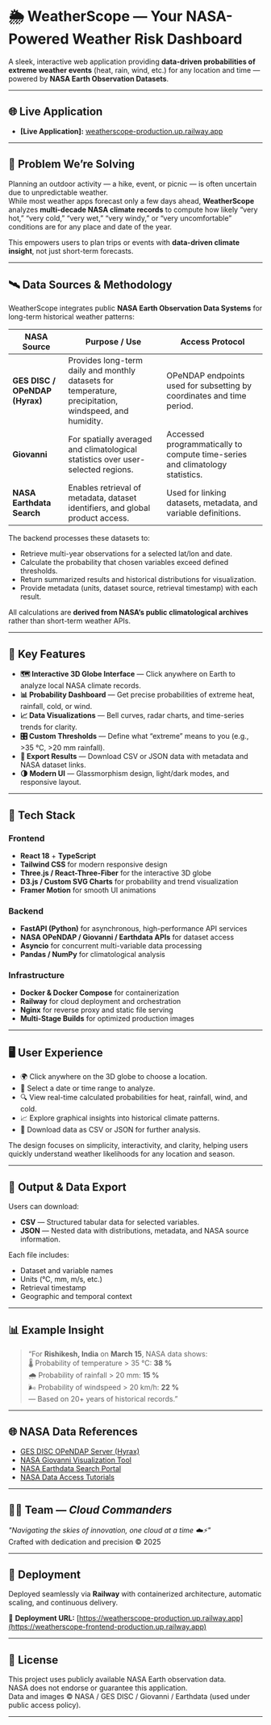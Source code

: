 # 🌦️ WeatherScope — Your NASA-Powered Weather Risk Dashboard

A sleek, interactive web application providing **data-driven probabilities of extreme weather events** (heat, rain, wind, etc.) for any location and time — powered by **NASA Earth Observation Datasets**.

---

## 🌐 Live Application

- **[Live Application]:** [weatherscope-production.up.railway.app](https://weatherscope-frontend-production.up.railway.app)  

---

## 🎯 Problem We’re Solving

Planning an outdoor activity — a hike, event, or picnic — is often uncertain due to unpredictable weather.  
While most weather apps forecast only a few days ahead, **WeatherScope** analyzes **multi-decade NASA climate records** to compute how likely “very hot,” “very cold,” “very wet,” “very windy,” or “very uncomfortable” conditions are for any place and date of the year.

This empowers users to plan trips or events with **data-driven climate insight**, not just short-term forecasts.

---

## 🛰️ Data Sources & Methodology

WeatherScope integrates public **NASA Earth Observation Data Systems** for long-term historical weather patterns:

| NASA Source | Purpose / Use | Access Protocol |
|--------------|----------------|----------------|
| **GES DISC / OPeNDAP (Hyrax)** | Provides long-term daily and monthly datasets for temperature, precipitation, windspeed, and humidity. | OPeNDAP endpoints used for subsetting by coordinates and time period. |
| **Giovanni** | For spatially averaged and climatological statistics over user-selected regions. | Accessed programmatically to compute time-series and climatology statistics. |
| **NASA Earthdata Search** | Enables retrieval of metadata, dataset identifiers, and global product access. | Used for linking datasets, metadata, and variable definitions. |

The backend processes these datasets to:
- Retrieve multi-year observations for a selected lat/lon and date.
- Calculate the probability that chosen variables exceed defined thresholds.
- Return summarized results and historical distributions for visualization.
- Provide metadata (units, dataset source, retrieval timestamp) with each result.

All calculations are **derived from NASA’s public climatological archives** rather than short-term weather APIs.

---

## 🌟 Key Features

- **🗺️ Interactive 3D Globe Interface** — Click anywhere on Earth to analyze local NASA climate records.
- **📊 Probability Dashboard** — Get precise probabilities of extreme heat, rainfall, cold, or wind.
- **📈 Data Visualizations** — Bell curves, radar charts, and time-series trends for clarity.
- **🎛️ Custom Thresholds** — Define what “extreme” means to you (e.g., >35 °C, >20 mm rainfall).
- **💾 Export Results** — Download CSV or JSON data with metadata and NASA dataset links.
- **🌗 Modern UI** — Glassmorphism design, light/dark modes, and responsive layout.

---

## 🧠 Tech Stack

### Frontend
- **React 18** + **TypeScript**
- **Tailwind CSS** for modern responsive design
- **Three.js / React-Three-Fiber** for the interactive 3D globe
- **D3.js / Custom SVG Charts** for probability and trend visualization
- **Framer Motion** for smooth UI animations

### Backend
- **FastAPI (Python)** for asynchronous, high-performance API services
- **NASA OPeNDAP / Giovanni / Earthdata APIs** for dataset access
- **Asyncio** for concurrent multi-variable data processing
- **Pandas / NumPy** for climatological analysis

### Infrastructure
- **Docker & Docker Compose** for containerization  
- **Railway** for cloud deployment and orchestration  
- **Nginx** for reverse proxy and static file serving  
- **Multi-Stage Builds** for optimized production images

---

## 🖥️ User Experience

- 🌍 Click anywhere on the 3D globe to choose a location.  
- 📅 Select a date or time range to analyze.  
- 🔍 View real-time calculated probabilities for heat, rainfall, wind, and cold.  
- 📈 Explore graphical insights into historical climate patterns.  
- 💾 Download data as CSV or JSON for further analysis.  

The design focuses on simplicity, interactivity, and clarity, helping users quickly understand weather likelihoods for any location and season.

---

## 📂 Output & Data Export

Users can download:
- **CSV** — Structured tabular data for selected variables.
- **JSON** — Nested data with distributions, metadata, and NASA source information.

Each file includes:
- Dataset and variable names  
- Units (°C, mm, m/s, etc.)  
- Retrieval timestamp  
- Geographic and temporal context  

---

## 📊 Example Insight

> “For **Rishikesh, India** on **March 15**, NASA data shows:  
> 🌡️ Probability of temperature > 35 °C: **38 %**  
> 🌧️ Probability of rainfall > 20 mm: **15 %**  
> 🌬️ Probability of windspeed > 20 km/h: **22 %**  
> — Based on 20+ years of historical records.”

---

## 🌐 NASA Data References

- [GES DISC OPeNDAP Server (Hyrax)](https://disc.gsfc.nasa.gov/services/opendap/)  
- [NASA Giovanni Visualization Tool](https://giovanni.gsfc.nasa.gov/)  
- [NASA Earthdata Search Portal](https://search.earthdata.nasa.gov/)  
- [NASA Data Access Tutorials](https://disc.gsfc.nasa.gov/information/howto)

---

## 🧑‍💻 Team — *Cloud Commanders*

*"Navigating the skies of innovation, one cloud at a time ☁️⚡"*  
Crafted with dedication and precision © 2025  

---

## 🚀 Deployment

Deployed seamlessly via **Railway** with containerized architecture, automatic scaling, and continuous delivery.

🔗 **Deployment URL:** [https://weatherscope-production.up.railway.app](https://weatherscope-frontend-production.up.railway.app)  

---

## 📜 License

This project uses publicly available NASA Earth observation data.  
NASA does not endorse or guarantee this application.  
Data and images © NASA / GES DISC / Giovanni / Earthdata (used under public access policy).

---
